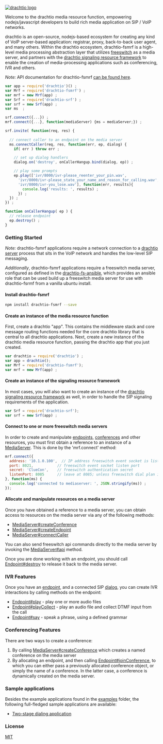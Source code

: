 [![drachtio logo](http://davehorton.github.io/drachtio-srf/img/definition-only-cropped.png)](http://davehorton.github.io/drachtio-srf)

Welcome to the drachtio media resource function, empowering nodejs/javascript developers to build rich media application on SIP / VoIP networks.

drachtio is an open-source, nodejs-based ecosystem for creating any kind of VoIP server-based application: registrar, proxy, back-to-back user agent, and many others. Within the drachtio ecosystem, drachtio-fsmrf is a high-level media processing abstraction layer that utilizes [freeswitch](https://freeswitch.org) as a media server, and partners with the [drachtio signaling resource framework](http://davehorton.github.io/drachtio-srf/) to enable the creation of media-processing applications such as conferencing, IVR and others.


*Note:* API documentation for drachtio-fsmrf [can be found here](http://davehorton.github.io/drachtio-fsmrf/api/index.html).

```js
var app = require('drachtio')() ;
var Mrf = require('drachtio-fsmrf') ;
var mrf = new Mrf(app) ;
var Srf = require('drachtio-srf') ;
var srf = new Srf(app) ;
var ms  ;

srf.connect({...}) ;
mrf.connect({...}, function(mediaServer) {ms = mediaServer;}) ;

srf.invite( function(req, res) {
  
  // connect caller to an endpoint on the media server
  ms.connectCaller(req, res, function(err, ep, dialog) {
    if( err ) throw err ;

    // set up dialog handlers
    dialog.on('destroy', onCallerHangup.bind(dialog, ep)) ;

    // play some prompts
    ep.play(['ivr/8000/ivr-please_reenter_your_pin.wav',
      'ivr/8000/ivr-please_state_your_name_and_reason_for_calling.wav',
      'ivr/8000/ivr-you_lose.wav'], function(err, results){
        console.log('results: ', results) ;
      }) ;
  }) ; 
}) ;

function onCallerHangup( ep ) {
  // release endpoint
  ep.destroy() ;
}
```

### Getting Started

*Note:* drachtio-fsmrf applications require a network connection to a [drachtio server](https://github.com/davehorton/drachtio-server) process that sits in the VoIP network and handles the low-level SIP messaging.

*Additionally*, drachtio-fsmrf applications require a freeswitch media server, configured as defined in the [drachtio-fs-ansible](https://github.com/davehorton/drachtio-fs-ansible), which provides an ansible role that can be used build up a freeswitch media server for use with drachtio-fsrmf from a vanilla ubuntu install.

#### Install drachtio-fsmrf

```bash
npm install drachtio-fsmrf --save
```

#### Create an instance of the media resource function
First, create a drachtio "app".  This contains the middleware stack and core message routing functions needed for the core drachtio library that is central to all drachtio applications.  Next, create a new instance of the drachtio media resource function, passing the drachtio app that you just created.

```js
var drachtio = require('drachtio') ;
var app = drachtio();
var Mrf = require('drachtio-fsmrf'); 
var mrf = new Mrf(app) ;
```

#### Create an instance of the signaling resource framework</h4>
In most cases, you will also want to create an instance of the [drachtio signaling resource framework](http://davehorton.github.io/drachtio-srf/) as well, in order to handle the SIP signaling requirements of the application.

```js
var Srf = require('drachtio-srf'); 
var srf = new Srf(app) ;
```

#### Connect to one or more freeswitch media servers
In order to create and manipulate [endpoints](http://davehorton.github.io/drachtio-fsmrf/api/Endpoint.html), [conferences](http://davehorton.github.io/drachtio-fsmrf/api/Conference.html) and other resources, you must first obtain a reference to an instance of a [MediaServer](http://davehorton.github.io/drachtio-fsmrf/api/MediaServer.html).  This is done by the 'mrf.connect' method:

```js
mrf.connect({
  address: '10.1.0.100',  // IP address freeswitch event socket is listening on
  port: 8021,           // freeswitch event socket listen port
  secret: 'ClueCon',    // freeswitch authentication secret
  listenPort: 8085      // leave at 8085; unless freeswitch dial plan is changed
}, function(ms) {
  console.log('connected to mediaserver: ', JSON.stringify(ms)) ;
});
```

#### Allocate and manipulate resources on a media server
Once you have obtained a reference to a media server, you can obtain access to resources on the media server via any of the following methods:
* [MediaServer#createConference](http://davehorton.github.io/drachtio-fsmrf/api/MediaServer.html#createConference)
* [MediaServer#createEndpoint](http://davehorton.github.io/drachtio-fsmrf/api/MediaServer.html#createEndpoint)
* [MediaServer#connectCaller](http://davehorton.github.io/drachtio-fsmrf/api/MediaServer.html#connectCaller)

You can also send freeswitch api commands directly to the media server by invoking the [MediaServer#api](http://davehorton.github.io/drachtio-fsmrf/api/MediaServer.html#api) method.

Once you are done working with an endpoint, you should call [Endpoint#destroy](http://davehorton.github.io/drachtio-fsmrf/api/Endpoint.html#destroy) to release it back to the media server.

### IVR Features
Once you have an [endpoint](http://davehorton.github.io/drachtio-fsmrf/api/Endpoint.html), and a connected SIP [dialog](http://davehorton.github.io/drachtio-srf/api/Dialog.html), you can create IVR interactions by calling methods on the endpoint:

* [Endpoint#play](http://davehorton.github.io/drachtio-fsmrf/api/Endpoint.html#play) - play one or more audio files
* [Endpoint#playCollect](http://davehorton.github.io/drachtio-fsmrf/api/Endpoint.html#playCollect) - play an audio file and collect DTMF input from the call
* [Endpoint#say](http://davehorton.github.io/drachtio-fsmrf/api/Endpoint.html#say) - speak a phrase, using a defined grammar

### Conferencing Features
There are two ways to create a conference:

1. By calling [MediaServer#createConference](http://davehorton.github.io/drachtio-fsmrf/api/MediaServer.html#createConference) which creates a named conference on the media server
1. By allocating an endpoint, and then calling [Endpoint#joinConference](http://davehorton.github.io/drachtio-fsmrf/api/Endpoint.html#joinConference), to which you can either pass a previously allocated conference object, or simply the name of a conference.  In the latter case, a conference is dynamically created on the media server.

### Sample applications
Besides the example applications found in the [examples](https://github.com/davehorton/drachtio-fsmrf/tree/master/examples) folder, the following full-fledged sample applications are available:

* [Two-stage dialing application](https://github.com/davehorton/drachtio-sample-twostage-dialing)

### License
[MIT](https://github.com/davehorton/drachtio-fsmrf/blob/master/LICENSE)
